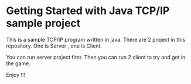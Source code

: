 # Getting Started with Java TCP/IP sample project

This is a sample TCP/IP program written in java. There are 2 project in this repository. One is Server , one is Client.

You can run server project first. Then you can run 2 client to try and get in the game.

Enjoy !!!



